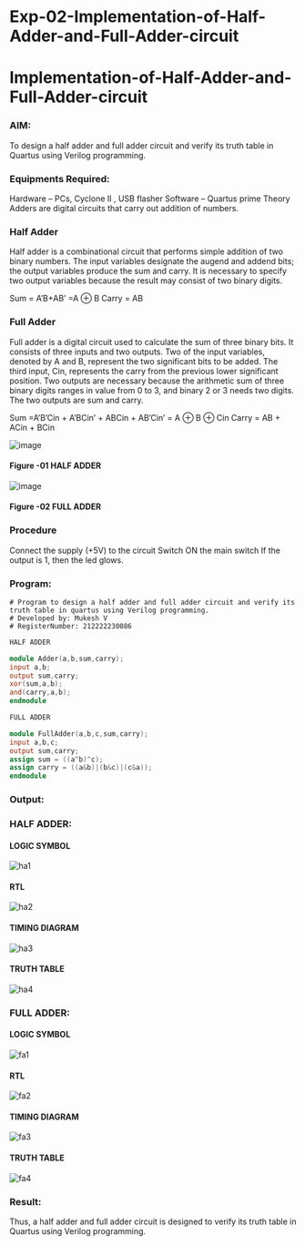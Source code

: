 # Exp-02-Implementation-of-Half-Adder-and-Full-Adder-circuit

# Implementation-of-Half-Adder-and-Full-Adder-circuit
### AIM:
To design a half adder and full adder circuit and verify its truth table in Quartus using Verilog programming.

### Equipments Required:
Hardware – PCs, Cyclone II , USB flasher
Software – Quartus prime
Theory
Adders are digital circuits that carry out addition of numbers.

### Half Adder
Half adder is a combinational circuit that performs simple addition of two binary numbers. The input variables designate the augend and addend bits; the output variables produce the sum and carry. It is necessary to specify two output variables because the result may consist of two binary digits.

Sum = A’B+AB’ =A ⊕ B Carry = AB

### Full Adder
Full adder is a digital circuit used to calculate the sum of three binary bits. It consists of three inputs and two outputs. Two of the input variables, denoted by A and B, represent the two significant bits to be added. The third input, Cin, represents the carry from the previous lower significant position. Two outputs are necessary because the arithmetic sum of three binary digits ranges in value from 0 to 3, and binary 2 or 3 needs two digits. The two outputs are sum and carry.

Sum =A’B’Cin + A’BCin’ + ABCin + AB’Cin’ = A ⊕ B ⊕ Cin Carry = AB + ACin + BCin

 ![image](https://user-images.githubusercontent.com/36288975/163552156-a13e5a56-c638-4110-97d9-8896907c8d25.png)

#### Figure -01 HALF ADDER 


![image](https://user-images.githubusercontent.com/36288975/163552057-b3547877-6d07-45b4-b7e0-bcfebfad9e1d.png)

#### Figure -02 FULL ADDER 

### Procedure

Connect the supply (+5V) to the circuit
Switch ON the main switch
If the output is 1, then the led glows.
### Program:
```
# Program to design a half adder and full adder circuit and verify its truth table in quartus using Verilog programming.
# Developed by: Mukesh V 
# RegisterNumber: 212222230086
```
``` verilog
HALF ADDER

module Adder(a,b,sum,carry);
input a,b;
output sum,carry;
xor(sum,a,b);
and(carry,a,b);
endmodule 

```
``` verilog
FULL ADDER

module FullAdder(a,b,c,sum,carry);
input a,b,c;
output sum,carry;
assign sum = ((a^b)^c);
assign carry = ((a&b)|(b&c)|(c&a));
endmodule
```
### Output:
### HALF ADDER:

#### LOGIC SYMBOL
![ha1](https://user-images.githubusercontent.com/118707363/229346442-0d620524-5aae-4b33-9112-3cf56981c155.png)

#### RTL
![ha2](https://user-images.githubusercontent.com/118707363/229346445-b64d4ea0-a33b-4c68-b26e-c84a65e40454.png)

#### TIMING DIAGRAM
![ha3](https://user-images.githubusercontent.com/118707363/229346453-2ab65c4f-9f9f-416e-8c8f-b31573cce61e.png)

#### TRUTH TABLE 
![ha4](https://user-images.githubusercontent.com/118707363/229346461-c5600ab3-bed6-47eb-998e-ba3b8d2f5625.jpeg)

### FULL ADDER:
#### LOGIC SYMBOL
![fa1](https://user-images.githubusercontent.com/118707363/229346472-116b5565-0faa-4f1e-926b-add2be68a145.png)

#### RTL
![fa2](https://user-images.githubusercontent.com/118707363/229346480-75e7b9f1-4eda-46af-9365-a35313ab3bd7.png)

#### TIMING DIAGRAM
![fa3](https://user-images.githubusercontent.com/118707363/229346482-d6636bdd-0e77-4fa2-835d-467625b0ba92.png)

#### TRUTH TABLE
![fa4](https://user-images.githubusercontent.com/118707363/229346484-054156c3-67e0-4d9c-a592-340f7d95743e.jpeg)


### Result:
Thus, a half adder and full adder circuit is designed to verify its truth table in Quartus using Verilog programming.

